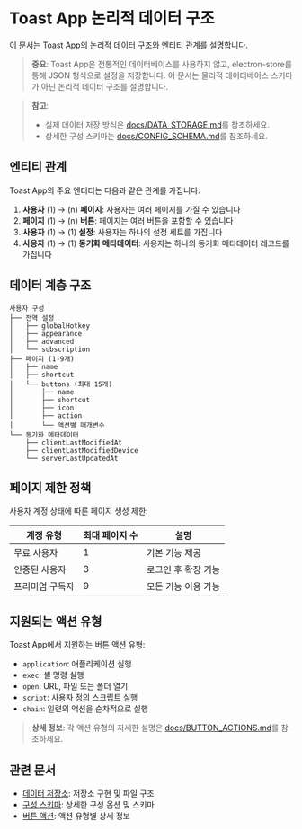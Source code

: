 # Toast App 논리적 데이터 구조

이 문서는 Toast App의 논리적 데이터 구조와 엔티티 관계를 설명합니다.

> **중요**: Toast App은 전통적인 데이터베이스를 사용하지 않고, electron-store를 통해 JSON 형식으로 설정을 저장합니다. 이 문서는 물리적 데이터베이스 스키마가 아닌 논리적 데이터 구조를 설명합니다.

> **참고**:
> - 실제 데이터 저장 방식은 [docs/DATA_STORAGE.md](docs/DATA_STORAGE.md)를 참조하세요.
> - 상세한 구성 스키마는 [docs/CONFIG_SCHEMA.md](docs/CONFIG_SCHEMA.md)를 참조하세요.

## 엔티티 관계

Toast App의 주요 엔티티는 다음과 같은 관계를 가집니다:

1. **사용자** (1) → (n) **페이지**: 사용자는 여러 페이지를 가질 수 있습니다
2. **페이지** (1) → (n) **버튼**: 페이지는 여러 버튼을 포함할 수 있습니다
3. **사용자** (1) → (1) **설정**: 사용자는 하나의 설정 세트를 가집니다
4. **사용자** (1) → (1) **동기화 메타데이터**: 사용자는 하나의 동기화 메타데이터 레코드를 가집니다

## 데이터 계층 구조

```
사용자 구성
├── 전역 설정
│   ├── globalHotkey
│   ├── appearance
│   ├── advanced
│   └── subscription
├── 페이지 (1-9개)
│   ├── name
│   ├── shortcut
│   └── buttons (최대 15개)
│       ├── name
│       ├── shortcut
│       ├── icon
│       ├── action
│       └── 액션별 매개변수
└── 동기화 메타데이터
    ├── clientLastModifiedAt
    ├── clientLastModifiedDevice
    └── serverLastUpdatedAt
```

## 페이지 제한 정책

사용자 계정 상태에 따른 페이지 생성 제한:

| 계정 유형 | 최대 페이지 수 | 설명 |
|-----------|----------------|------|
| 무료 사용자 | 1 | 기본 기능 제공 |
| 인증된 사용자 | 3 | 로그인 후 확장 기능 |
| 프리미엄 구독자 | 9 | 모든 기능 이용 가능 |

## 지원되는 액션 유형

Toast App에서 지원하는 버튼 액션 유형:

- `application`: 애플리케이션 실행
- `exec`: 셸 명령 실행
- `open`: URL, 파일 또는 폴더 열기
- `script`: 사용자 정의 스크립트 실행
- `chain`: 일련의 액션을 순차적으로 실행

> **상세 정보**: 각 액션 유형의 자세한 설명은 [docs/BUTTON_ACTIONS.md](docs/BUTTON_ACTIONS.md)를 참조하세요.

## 관련 문서

- [데이터 저장소](docs/DATA_STORAGE.md): 저장소 구현 및 파일 구조
- [구성 스키마](docs/CONFIG_SCHEMA.md): 상세한 구성 옵션 및 스키마
- [버튼 액션](docs/BUTTON_ACTIONS.md): 액션 유형별 상세 정보
